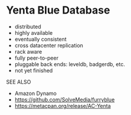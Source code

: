 
Yenta Blue Database
===================

- distributed
- highly available
- eventually consistent
- cross datacenter replication
- rack aware
- fully peer-to-peer
- pluggable back ends: leveldb, badgerdb, etc.
- not yet finished


SEE ALSO

-  Amazon Dynamo
-  https://github.com/SolveMedia/furryblue
-  https://metacpan.org/release/AC-Yenta

